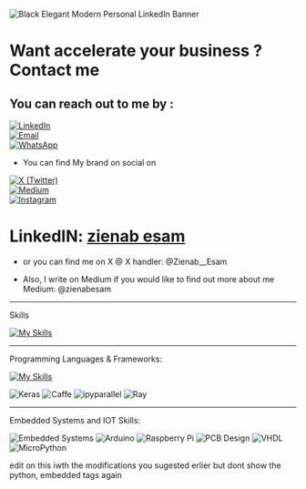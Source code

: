 ![Black Elegant Modern Personal LinkedIn Banner](https://github.com/user-attachments/assets/96acfeb4-f416-4f1b-9a19-9fb8141cf332)


# Want accelerate your business ? Contact me 
## You can reach out to me by :


[![LinkedIn](https://img.shields.io/badge/LinkedIn-Profile-blue?style=for-the-badge&logo=linkedin)](https://www.linkedin.com/in/zienabesam/)  
[![Email](https://img.shields.io/badge/Email-ZienabEsam%40gmail.com-red?style=for-the-badge&logo=gmail&logoColor=white)](mailto:ZienabEsam@gmail.com)  
[![WhatsApp](https://img.shields.io/badge/WhatsApp-Message-green?style=for-the-badge&logo=whatsapp)](https://wa.me/201097226885) 

- You can find My brand on social on
  
[![X (Twitter)](https://img.shields.io/badge/Twitter-@Zienab__Esam-1DA1F2?style=for-the-badge&logo=x&logoColor=white)](https://x.com/Zienab__Esam)  
[![Medium](https://img.shields.io/badge/Medium-%40zienabesam-D3D3D3?style=for-the-badge&logo=medium&logoColor=black)](https://medium.com/@zienabesam)  
[![Instagram](https://img.shields.io/badge/Instagram-creators.vision.official-E4405F?style=for-the-badge&logo=instagram&logoColor=white)](https://www.instagram.com/creators.vision.official/)


# LinkedIN: [zienab esam](https://www.linkedin.com/in/zienabesam/)
- or you can find me on X @
X handler: @Zienab__Esam

- Also, I write on Medium if you would like to find out more about me 
Medium: @zienabesam
_____________________________________________________________________________________________________________________________________________________________
Skills

[![My Skills](https://skillicons.dev/icons?i=pycharm,anaconda,arduino,raspberrypi,git,github,linux,ubuntu,debian,eclipse,firebase,vscode)](https://skillicons.dev)
___________________________________________________________________________________________________________________________________________________________________
Programming Languages & Frameworks:

[![My Skills](https://skillicons.dev/icons?i=py,c,cpp,java,js,opencv,pytorch,tensorflow)](https://skillicons.dev)

![Keras](https://img.shields.io/badge/Keras-D00000?style=flat&logo=keras&logoColor=white)
![Caffe](https://img.shields.io/badge/Caffe-6F4E37?style=flat-square)
![ipyparallel](https://img.shields.io/badge/ipyparallel-F78523?style=flat-square&logo=jupyter&logoColor=white)
![Ray](https://img.shields.io/badge/Ray-615EFE?style=flat-square&logo=ray&logoColor=white)

______________________________________________________________________________________________________________________________________________________________
Embedded Systems and IOT Skills:

![Embedded Systems](https://img.shields.io/badge/Embedded%20Systems-007ACC?style=flat-square)
![Arduino](https://img.shields.io/badge/Arduino-00979D?style=flat-square&logo=arduino&logoColor=white)
![Raspberry Pi](https://img.shields.io/badge/Raspberry%20Pi-C51A4A?style=flat-square&logo=raspberry-pi&logoColor=white)
![PCB Design](https://img.shields.io/badge/PCB%20Design-4CAF50?style=flat-square)
![VHDL](https://img.shields.io/badge/VHDL-8B0000?style=flat-square)
![MicroPython](https://img.shields.io/badge/MicroPython-3776AB?style=flat-square&logo=python&logoColor=white)



<!---
ZienabEsam/ZienabEsam is a ✨ special ✨ repository because its README.md (this file) appears on your GitHub profile.
You can click the Preview link to take a look at your changes.
--->
edit on this iwth the modifications you sugested erlier but dont show the python, embedded tags again
